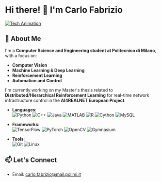 # Hi there! 👋 I'm Carlo Fabrizio
[![Tech Animation](https://media.giphy.com/media/3o6ZsYIZHw6A5Eyube/giphy.gif)](https://giphy.com/gifs/3o6ZsYIZHw6A5Eyube)



## 🌟 About Me

I'm a **Computer Science and Engineering student at Politecnico di Milano**, with a focus on:
- **Computer Vision**
- **Machine Learning & Deep Learning**
- **Reinforcement Learning**
- **Automation and Control**

  
I'm currently working on my Master's thesis related to **Distributed/Hierarchical Reinforcement Learning** for real-time network infrastructure control in the **AI4REALNET European Project**.


- **Languages**:  
  ![Python](https://img.shields.io/badge/Python-3776AB?style=for-the-badge&logo=python&logoColor=white)
  ![C++](https://img.shields.io/badge/C++-00599C?style=for-the-badge&logo=c%2B%2B&logoColor=white)
  ![Java](https://img.shields.io/badge/Java-007396?style=for-the-badge&logo=java&logoColor=white)
  ![MATLAB](https://img.shields.io/badge/MATLAB-0076A8?style=for-the-badge&logo=mathworks&logoColor=white)
  ![R](https://img.shields.io/badge/R-276DC3?style=for-the-badge&logo=r&logoColor=white)
  ![Cython](https://img.shields.io/badge/Cython-3776AB?style=for-the-badge&logo=cython&logoColor=white)
  ![MySQL](https://img.shields.io/badge/MySQL-4479A1?style=for-the-badge&logo=mysql&logoColor=white)


  
  
- **Frameworks**:  
  ![TensorFlow](https://img.shields.io/badge/TensorFlow-FF6F00?style=for-the-badge&logo=tensorflow&logoColor=white)
  ![PyTorch](https://img.shields.io/badge/PyTorch-EE4C2C?style=for-the-badge&logo=pytorch&logoColor=white)
  ![OpenCV](https://img.shields.io/badge/OpenCV-5C3EE8?style=for-the-badge&logo=opencv&logoColor=white)
  ![Gymnasium](https://img.shields.io/badge/Gymnasium-000000?style=for-the-badge&logo=Gymnasium&logoColor=white)

  
- **Tools**:  
  ![Git](https://img.shields.io/badge/Git-F05032?style=for-the-badge&logo=git&logoColor=white)
  ![Linux](https://img.shields.io/badge/Linux-FCC624?style=for-the-badge&logo=linux&logoColor=black)

## 📫 Let's Connect
- Email: carlo.fabrizio@mail.polimi.it

